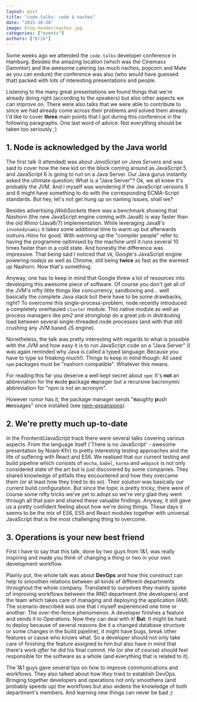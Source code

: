 ```yaml
---
layout: post
title: "code.talks: code & nachos"
date: "2015-10-28"
image: blog-header/nachos.jpg
categories: ["events"]
authors: ["Erik"]
---
```


Some weeks ago we attended the `code.talks` developer conference in Hamburg.
Besides the amazing location (which was the Cinemaxx Dammtor) and the awesome catering (as much nachos, popcorn and Mate as you can endure) the conference was also (who would have guessed that) packed with lots of interesting presentations and people.

Listening to the many great presentations we found things that we're already doing right (according to the speakers) but also other aspects we can improve on.
There were also talks that we were able to contribute to since we had already come across their problems and solved them already.
I'd like to cover **three** main points that I got during this conference in the following paragraphs.
One last word of advice: Not everything should be taken too seriously ;)

## 1. Node is acknowledged by the Java world

The first talk (I attended) was about *JavaScript on Java Servers* and was said to cover how the new kid on the block coming around as JavaScript 5 and JavaScript 6 is going to run on a Java Server.
Our Java gurus instantly asked the ultimate question: What is a "Java Server"?
Ok, we all knew it's probably the JVM.
And I myself was wondering if the JavaScript versions 5 and 6 might have something to do with the corresponding ECMA-Script standards.
But hey, let's not get hung up on naming issues, shall we?

Besides advertising *jWebSockets* there was a benchmark showing that *Nashorn* (the new JavaScript engine coming with Java8) is way faster than the old *Rhino* (Java6/7) implementation.
While leveraging Java8's `invokedynamic` it takes some additional time to warm up but afterwards outruns rhino for good.
With *warming up* the "compiler people" refer to having the programme optimised by the machine until it runs several 10 times faster than in a cold state.
And honestly the difference was impressive.
That being said I noticed that `V8`, Google's JavaScript engine powering *nodejs* as well as Chrome, still being **twice** as fast as the warmed up Nashorn.
Now that's something.

Anyway, one has to keep in mind that Google threw a lot of resources into developing this awesome piece of software.
Of course you don't get all of the JVM's nifty little things like concurrency, sandboxing and... well basically the complete Java stack but there have to be some drawbacks, right?
To overcome this single-process-problem, node recently introduced a completely overhauled `cluster` module.
This native module as well as process managers like *pm2* and *strongloop* do a great job in distributing load between several single-threaded node processes (and with that still crushing any JVM based JS engine).

Nonetheless, the talk was pretty interesting with regards to what is possible with the JVM and how easy it is to run JavaScript code on a "Java Server" (I was again reminded why Java is called a typed language: Because you have to type so freaking much!).
Things to keep in mind though: All used `npm` packages must be "nashorn compatible".
Whatever this means.

For reading this far you deserve a well kept secret about `npm`: It's **not** an abbreviation for the **n**ode **p**ackage **m**anager but a recursive bacronymic abbreviation for "npm is not an acronym".

However rumor has it, the package manager sends "**n**aughty **p**ush **m**essages" once installed (see [npm-expansions](https://github.com/npm/npm-expansions)).

## 2. We're pretty much up-to-date

In the Frontend/JavaScript track there were several talks covering various aspects.
From the language itself ('There is no JavaScript' - awesome presentation by Noam Kfir) to pretty interesting testing approaches and the life of suffering with React and ES6.
We realised that our current testing and build pipeline which consists of `mocha`, `babel`, `karma` and `webpack` is not only considered state of the art but is just discovered by some companies.
They shared knowledge of pitfalls they encountered and how they overcame them (or at least how they tried to do so).
Their solution was basically our current build configuration.
But since the topic is pretty tricky, there were of course some nifty tricks we've yet to adopt so we're very glad they went through all that pain and shared these valuable findings.
Anyway, it still gave us a pretty confident feeling about how we're doing things.
These days it seems to be the mix of ES6, ES5 and React modules together with universal JavaScript that is the most challenging thing to overcome.

## 3. Operations is your new best friend

First I have to say that this talk, done by two guys from 1&1, was really inspiring and made you think of changing a thing or two in your own development workflow.

Plainly put, the whole talk was about **DevOps** and how this construct can help to smoothen relations between all kinds of different departments throughout the whole company.
Translated to ourselves they mainly spoke of improving workflows between the RND department (the developers) and the team which takes care of managing and deploying the application (AM).
The scenario described was one that I myself experienced one time or another: The over-the-fence phenomenon.
A developer finishes a feature and sends it to Operations.
Now they can deal with it!
**But**: It might be hard to deploy because of several reasons (be it a changed database structure or some changes in the build pipeline), it might have bugs, break other features or cause who knows what.
So a developer should not only take care of finishing the feature assigned to him but also have in mind that there's work *after* he did his final commit.
He (or she of course) should feel responsible for the software as a whole (and everything that is related to it).

The 1&1 guys gave several tips on how to improve communications and workflows. They also talked about how *they* tried to establish DevOps.
Bringing together developers and operations not only smoothens (and probably speeds up) the workflows but also widens the knowledge of both department's members.
And learning new things can never be bad ;)
